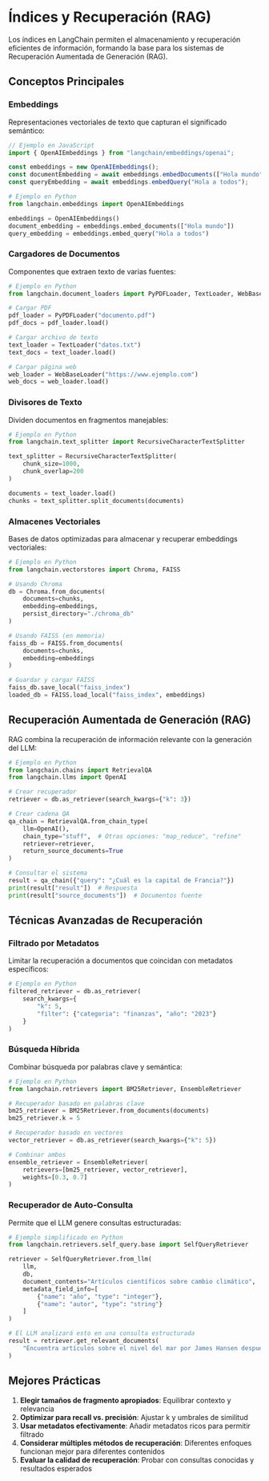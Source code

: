 # Índices y Recuperación (RAG)

Los índices en LangChain permiten el almacenamiento y recuperación eficientes de información, formando la base para los sistemas de Recuperación Aumentada de Generación (RAG).

## Conceptos Principales

### Embeddings
Representaciones vectoriales de texto que capturan el significado semántico:

```javascript
// Ejemplo en JavaScript
import { OpenAIEmbeddings } from "langchain/embeddings/openai";

const embeddings = new OpenAIEmbeddings();
const documentEmbedding = await embeddings.embedDocuments(["Hola mundo"]);
const queryEmbedding = await embeddings.embedQuery("Hola a todos");
```

```python
# Ejemplo en Python
from langchain.embeddings import OpenAIEmbeddings

embeddings = OpenAIEmbeddings()
document_embedding = embeddings.embed_documents(["Hola mundo"])
query_embedding = embeddings.embed_query("Hola a todos")
```

### Cargadores de Documentos
Componentes que extraen texto de varias fuentes:

```python
# Ejemplo en Python
from langchain.document_loaders import PyPDFLoader, TextLoader, WebBaseLoader

# Cargar PDF
pdf_loader = PyPDFLoader("documento.pdf")
pdf_docs = pdf_loader.load()

# Cargar archivo de texto
text_loader = TextLoader("datos.txt")
text_docs = text_loader.load()

# Cargar página web
web_loader = WebBaseLoader("https://www.ejemplo.com")
web_docs = web_loader.load()
```

### Divisores de Texto
Dividen documentos en fragmentos manejables:

```python
# Ejemplo en Python
from langchain.text_splitter import RecursiveCharacterTextSplitter

text_splitter = RecursiveCharacterTextSplitter(
    chunk_size=1000,
    chunk_overlap=200
)

documents = text_loader.load()
chunks = text_splitter.split_documents(documents)
```

### Almacenes Vectoriales
Bases de datos optimizadas para almacenar y recuperar embeddings vectoriales:

```python
# Ejemplo en Python
from langchain.vectorstores import Chroma, FAISS

# Usando Chroma
db = Chroma.from_documents(
    documents=chunks,
    embedding=embeddings,
    persist_directory="./chroma_db"
)

# Usando FAISS (en memoria)
faiss_db = FAISS.from_documents(
    documents=chunks,
    embedding=embeddings
)

# Guardar y cargar FAISS
faiss_db.save_local("faiss_index")
loaded_db = FAISS.load_local("faiss_index", embeddings)
```

## Recuperación Aumentada de Generación (RAG)

RAG combina la recuperación de información relevante con la generación del LLM:

```python
# Ejemplo en Python
from langchain.chains import RetrievalQA
from langchain.llms import OpenAI

# Crear recuperador
retriever = db.as_retriever(search_kwargs={"k": 3})

# Crear cadena QA
qa_chain = RetrievalQA.from_chain_type(
    llm=OpenAI(),
    chain_type="stuff",  # Otras opciones: "map_reduce", "refine"
    retriever=retriever,
    return_source_documents=True
)

# Consultar el sistema
result = qa_chain({"query": "¿Cuál es la capital de Francia?"})
print(result["result"])  # Respuesta
print(result["source_documents"])  # Documentos fuente
```

## Técnicas Avanzadas de Recuperación

### Filtrado por Metadatos
Limitar la recuperación a documentos que coincidan con metadatos específicos:

```python
# Ejemplo en Python
filtered_retriever = db.as_retriever(
    search_kwargs={
        "k": 5,
        "filter": {"categoria": "finanzas", "año": "2023"}
    }
)
```

### Búsqueda Híbrida
Combinar búsqueda por palabras clave y semántica:

```python
# Ejemplo en Python
from langchain.retrievers import BM25Retriever, EnsembleRetriever

# Recuperador basado en palabras clave
bm25_retriever = BM25Retriever.from_documents(documents)
bm25_retriever.k = 5

# Recuperador basado en vectores
vector_retriever = db.as_retriever(search_kwargs={"k": 5})

# Combinar ambos
ensemble_retriever = EnsembleRetriever(
    retrievers=[bm25_retriever, vector_retriever],
    weights=[0.3, 0.7]
)
```

### Recuperador de Auto-Consulta
Permite que el LLM genere consultas estructuradas:

```python
# Ejemplo simplificado en Python
from langchain.retrievers.self_query.base import SelfQueryRetriever

retriever = SelfQueryRetriever.from_llm(
    llm,
    db,
    document_contents="Artículos científicos sobre cambio climático",
    metadata_field_info=[
        {"name": "año", "type": "integer"},
        {"name": "autor", "type": "string"}
    ]
)

# El LLM analizará esto en una consulta estructurada
result = retriever.get_relevant_documents(
    "Encuentra artículos sobre el nivel del mar por James Hansen después de 2010"
)
```

## Mejores Prácticas

1. **Elegir tamaños de fragmento apropiados**: Equilibrar contexto y relevancia
2. **Optimizar para recall vs. precisión**: Ajustar k y umbrales de similitud
3. **Usar metadatos efectivamente**: Añadir metadatos ricos para permitir filtrado
4. **Considerar múltiples métodos de recuperación**: Diferentes enfoques funcionan mejor para diferentes contenidos
5. **Evaluar la calidad de recuperación**: Probar con consultas conocidas y resultados esperados